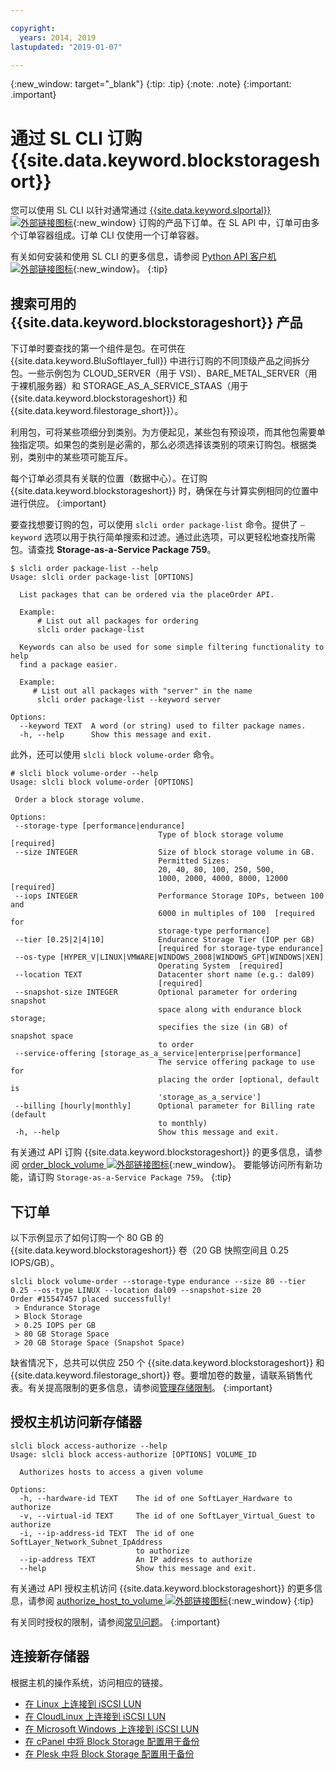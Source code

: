 ```yaml
---

copyright:
  years: 2014, 2019
lastupdated: "2019-01-07"

---
```

{:new_window: target="_blank"}
{:tip: .tip}
{:note: .note}
{:important: .important}

# 通过 SL CLI 订购 {{site.data.keyword.blockstorageshort}}

您可以使用 SL CLI 以针对通常通过 [{{site.data.keyword.slportal}} ![外部链接图标](../../icons/launch-glyph.svg "外部链接图标")](https://control.softlayer.com/){:new_window} 订购的产品下订单。在 SL API 中，订单可由多个订单容器组成。订单 CLI 仅使用一个订单容器。

有关如何安装和使用 SL CLI 的更多信息，请参阅 [Python API 客户机 ![外部链接图标](../../icons/launch-glyph.svg "外部链接图标")](https://softlayer-python.readthedocs.io/en/latest/cli.html){:new_window}。
{:tip}

## 搜索可用的 {{site.data.keyword.blockstorageshort}} 产品

下订单时要查找的第一个组件是包。在可供在 {{site.data.keyword.BluSoftlayer_full}} 中进行订购的不同顶级产品之间拆分包。一些示例包为 CLOUD_SERVER（用于 VSI）、BARE_METAL_SERVER（用于裸机服务器）和 STORAGE_AS_A_SERVICE_STAAS（用于 {{site.data.keyword.blockstorageshort}} 和 {{site.data.keyword.filestorage_short}}）。

利用包，可将某些项细分到类别。为方便起见，某些包有预设项，而其他包需要单独指定项。如果包的类别是必需的，那么必须选择该类别的项来订购包。根据类别，类别中的某些项可能互斥。

每个订单必须具有关联的位置（数据中心）。在订购 {{site.data.keyword.blockstorageshort}} 时，确保在与计算实例相同的位置中进行供应。
{:important}

要查找想要订购的包，可以使用 `slcli order package-list` 命令。提供了 `–keyword` 选项以用于执行简单搜索和过滤。通过此选项，可以更轻松地查找所需包。请查找 **Storage-as-a-Service Package 759**。

```
$ slcli order package-list --help
Usage: slcli order package-list [OPTIONS]

  List packages that can be ordered via the placeOrder API.

  Example:
      # List out all packages for ordering
      slcli order package-list

  Keywords can also be used for some simple filtering functionality to help
  find a package easier.

  Example:
     # List out all packages with "server" in the name
      slcli order package-list --keyword server

Options:
  --keyword TEXT  A word (or string) used to filter package names.
  -h, --help      Show this message and exit.
```

此外，还可以使用 `slcli block volume-order` 命令。

```
# slcli block volume-order --help
Usage: slcli block volume-order [OPTIONS]

 Order a block storage volume.

Options:
 --storage-type [performance|endurance]
                                 Type of block storage volume  [required]
 --size INTEGER                  Size of block storage volume in GB.
                                 Permitted Sizes:
                                 20, 40, 80, 100, 250, 500,
                                 1000, 2000, 4000, 8000, 12000  [required]
 --iops INTEGER                  Performance Storage IOPs, between 100 and
                                 6000 in multiples of 100  [required for
                                 storage-type performance]
 --tier [0.25|2|4|10]            Endurance Storage Tier (IOP per GB)
                                 [required for storage-type endurance]
 --os-type [HYPER_V|LINUX|VMWARE|WINDOWS_2008|WINDOWS_GPT|WINDOWS|XEN]
                                 Operating System  [required]
 --location TEXT                 Datacenter short name (e.g.: dal09)
                                 [required]
 --snapshot-size INTEGER         Optional parameter for ordering snapshot
                                 space along with endurance block storage;
                                 specifies the size (in GB) of snapshot space
                                 to order
 --service-offering [storage_as_a_service|enterprise|performance]
                                 The service offering package to use for
                                 placing the order [optional, default is
                                 'storage_as_a_service']
 --billing [hourly|monthly]      Optional parameter for Billing rate (default
                                 to monthly)
 -h, --help                      Show this message and exit.
```

有关通过 API 订购 {{site.data.keyword.blockstorageshort}} 的更多信息，请参阅 [order_block_volume ![外部链接图标](../../icons/launch-glyph.svg "外部链接图标")](https://softlayer-python.readthedocs.io/en/latest/api/managers/block.html#SoftLayer.managers.block.BlockStorageManager.order_block_volume){:new_window}。
要能够访问所有新功能，请订购 `Storage-as-a-Service Package 759`。
{:tip}


## 下订单

以下示例显示了如何订购一个 80 GB 的 {{site.data.keyword.blockstorageshort}} 卷（20 GB 快照空间且 0.25 IOPS/GB）。

```
slcli block volume-order --storage-type endurance --size 80 --tier 0.25 --os-type LINUX --location dal09 --snapshot-size 20
Order #15547457 placed successfully!
 > Endurance Storage
 > Block Storage
 > 0.25 IOPS per GB
 > 80 GB Storage Space
 > 20 GB Storage Space (Snapshot Space)
```

缺省情况下，总共可以供应 250 个 {{site.data.keyword.blockstorageshort}} 和 {{site.data.keyword.filestorage_short}} 卷。要增加卷的数量，请联系销售代表。有关提高限制的更多信息，请参阅[管理存储限制](managing-storage-limits.html)。
{:important}

## 授权主机访问新存储器

```
slcli block access-authorize --help
Usage: slcli block access-authorize [OPTIONS] VOLUME_ID

  Authorizes hosts to access a given volume

Options:
  -h, --hardware-id TEXT    The id of one SoftLayer_Hardware to authorize
  -v, --virtual-id TEXT     The id of one SoftLayer_Virtual_Guest to authorize
  -i, --ip-address-id TEXT  The id of one SoftLayer_Network_Subnet_IpAddress
                            to authorize
  --ip-address TEXT         An IP address to authorize
  --help                    Show this message and exit.
```

有关通过 API 授权主机访问 {{site.data.keyword.blockstorageshort}} 的更多信息，请参阅 [authorize_host_to_volume ![外部链接图标](../../icons/launch-glyph.svg "外部链接图标")](https://softlayer-python.readthedocs.io/en/latest/api/managers/block.html#SoftLayer.managers.block.BlockStorageManager.authorize_host_to_volume){:new_window}
{:tip}

有关同时授权的限制，请参阅[常见问题](faqs.html)。
{:important}

## 连接新存储器

根据主机的操作系统，访问相应的链接。
- [在 Linux 上连接到 iSCSI LUN](accessing_block_storage_linux.html)
- [在 CloudLinux 上连接到 iSCSI LUN](configure-iscsi-cloudlinux.html)
- [在 Microsoft Windows 上连接到 iSCSI LUN](accessing-block-storage-windows.html)
- [在 cPanel 中将 Block Storage 配置用于备份](configure-backup-cpanel.html)
- [在 Plesk 中将 Block Storage 配置用于备份](configure-backup-plesk.html)
